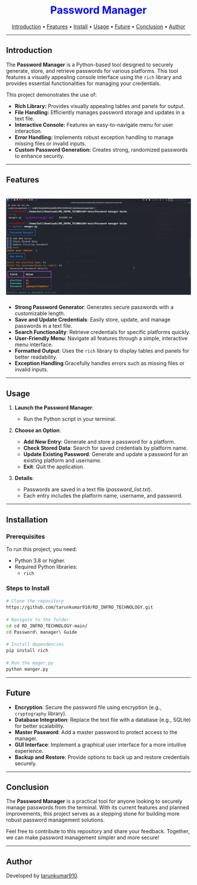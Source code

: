 <div align="center">
    <h1 style="font-weight: bold; color: blue;">Password Manager</h1>
</div>

<p align="center">
  <a href="#introduction">Introduction</a> •
  <a href="#features">Features</a> •
  <a href="#installation">Install</a> •
  <a href="#usage">Usage</a> •
  <a href="#future">Future</a> •
  <a href="#conclusion">Conclusion</a> •
  <a href="#author">Author</a> 
</p>

---

## Introduction

The **Password Manager** is a Python-based tool designed to securely generate, store, and retrieve passwords for various platforms. This tool features a visually appealing console interface using the `rich` library and provides essential functionalities for managing your credentials.

This project demonstrates the use of:

- **Rich Library:** Provides visually appealing tables and panels for output.
- **File Handling:** Efficiently manages password storage and updates in a text file.
- **Interactive Console:** Features an easy-to-navigate menu for user interaction.
- **Error Handling:** Implements robust exception handling to manage missing files or invalid inputs.
- **Custom Password Generation:** Creates strong, randomized passwords to enhance security.

---

## Features

<h1 align="center">
  <img src="image/image.png" alt="Password_Manger" width="700px"></a>
  <br>
</h1>

- **Strong Password Generator**: Generates secure passwords with a customizable length.
- **Save and Update Credentials**: Easily store, update, and manage passwords in a text file.
- **Search Functionality**: Retrieve credentials for specific platforms quickly.
- **User-Friendly Menu**: Navigate all features through a simple, interactive menu interface.
- **Formatted Output**: Uses the `rich` library to display tables and panels for better readability.
- **Exception Handling**:Gracefully handles errors such as missing files or invalid inputs.

---

## Usage

1. **Launch the Password Manager**:
   - Run the Python script in your terminal.
   
2. **Choose an Option**:
   - **Add New Entry**: Generate and store a password for a platform.
   - **Check Stored Data**: Search for saved credentials by platform name.
   - **Update Existing Password**: Generate and update a password for an existing platform and username.
   - **Exit**: Quit the application.

3. **Details**:
   - Passwords are saved in a text file (*password_list.txt*).
   - Each entry includes the platform name, username, and password.

---

## Installation

### Prerequisites
To run this project, you need:

- Python 3.8 or higher.
- Required Python libraries:
  - `rich`
    

### Steps to Install
```bash
# Clone the repository
https://github.com/tarunkumar910/RD_INFRO_TECHNOLOGY.git

# Navigate to the folder
cd cd RD_INFRO_TECHNOLOGY-main/
cd Password\ manager\ Guide

# Install dependencies
pip install rich

# Run the mager.py
python manger.py
```

---

## Future

 - **Encryption**: Secure the password file using encryption (e.g., `cryptography` library).
 - **Database Integration**: Replace the text file with a database (e.g., SQLite) for better scalability.
 - **Master Password**: Add a master password to protect access to the manager.
 - **GUI Interface**: Implement a graphical user interface for a more intuitive experience.
 - **Backup and Restore**: Provide options to back up and restore credentials securely.


---

## Conclusion


The **Password Manager** is a practical tool for anyone looking to securely manage passwords from the terminal. With its current features and planned improvements, this project serves as a stepping stone for building more robust password management solutions.

Feel free to contribute to this repository and share your feedback. Together, we can make password management simpler and more secure!


---

## Author

Developed by <a href="https://github.com/tarunkumar910">tarunkumar910</a>.


